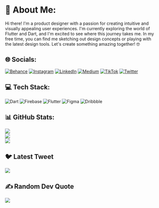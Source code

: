 # 💫 About Me:
Hi there! I'm a product designer with a passion for creating intuitive and visually appealing user experiences. I'm currently exploring the world of Flutter and Dart, and I'm excited to see where this journey takes me. In my free time, you can find me sketching out design concepts or playing with the latest design tools. Let's create something amazing together! 🤓


## 🌐 Socials:
[![Behance](https://img.shields.io/badge/Behance-1769ff?logo=behance&logoColor=white)](https://behance.net/uxderrick) [![Instagram](https://img.shields.io/badge/Instagram-%23E4405F.svg?logo=Instagram&logoColor=white)](https://instagram.com/uxderrick) [![LinkedIn](https://img.shields.io/badge/LinkedIn-%230077B5.svg?logo=linkedin&logoColor=white)](https://linkedin.com/in/tsormed) [![Medium](https://img.shields.io/badge/Medium-12100E?logo=medium&logoColor=white)](https://medium.com/@uxderrick) [![TikTok](https://img.shields.io/badge/TikTok-%23000000.svg?logo=TikTok&logoColor=white)](https://tiktok.com/@uxderrick) [![Twitter](https://img.shields.io/badge/Twitter-%231DA1F2.svg?logo=Twitter&logoColor=white)](https://twitter.com/@uxderrick) 

## 💻 Tech Stack:
![Dart](https://img.shields.io/badge/dart-%230175C2.svg?style=for-the-badge&logo=dart&logoColor=white) ![Firebase](https://img.shields.io/badge/firebase-%23039BE5.svg?style=for-the-badge&logo=firebase) ![Flutter](https://img.shields.io/badge/Flutter-%2302569B.svg?style=for-the-badge&logo=Flutter&logoColor=white) 	![Figma](https://img.shields.io/badge/figma-%23F24E1E.svg?style=for-the-badge&logo=figma&logoColor=white) ![Dribbble](https://img.shields.io/badge/Dribbble-EA4C89?style=for-the-badge&logo=dribbble&logoColor=white)

## 📊 GitHub Stats:
![](https://github-readme-stats.vercel.app/api?username=uxderrick&theme=dark&hide_border=false&include_all_commits=true&count_private=false)<br/>
![](https://github-readme-streak-stats.herokuapp.com/?user=uxderrick&theme=dark&hide_border=false)<br/>
![](https://github-readme-stats.vercel.app/api/top-langs/?username=uxderrick&theme=dark&hide_border=false&include_all_commits=true&count_private=false&layout=compact)

## 🐦 Latest Tweet
[![](https://gtce.itsvg.in/api?username=uxderrick)](https://twitter.com/uxderrick)

## ✍️ Random Dev Quote
![](https://quotes-github-readme.vercel.app/api?type=horizontal&theme=dark)

